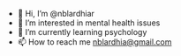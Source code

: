 - 👋 Hi, I’m @nblardhiar
- 👀 I’m interested in mental health issues
- 🌱 I’m currently learning psychology
- 📫 How to reach me nblardhia@gmail.com

<!---
nblardhiar/nblardhiar is a ✨ special ✨ repository because its `README.md` (this file) appears on your GitHub profile.
You can click the Preview link to take a look at your changes.
--->
